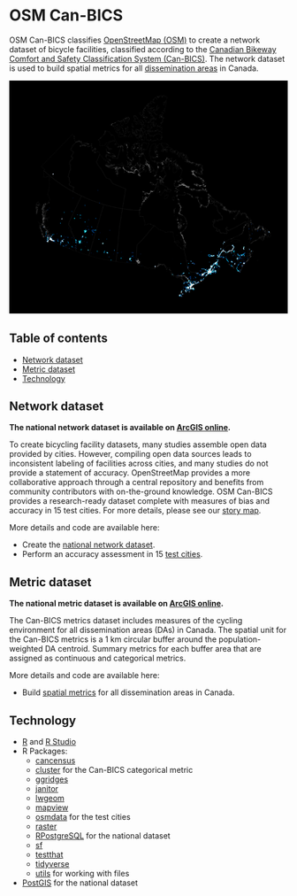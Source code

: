 # OSM Can-BICS
OSM Can-BICS classifies [OpenStreetMap (OSM)](https://www.openstreetmap.org/) to 
create a network dataset of bicycle facilities, classified according to the 
[Canadian Bikeway Comfort and Safety Classification System (Can-BICS)](https://www.canada.ca/en/public-health/services/reports-publications/health-promotion-chronic-disease-prevention-canada-research-policy-practice/vol-40-no-9-2020/canbics-classification-system-naming-convention-cycling-infrastructure.html). The network dataset is used to build 
spatial metrics for all 
[dissemination areas](https://www12.statcan.gc.ca/census-recensement/2011/ref/dict/geo021-eng.cfm) 
in Canada.

![Bicycle infrastructure across Canada](figures/glow.png?raw=true "Bicycle facilities across Canada")

## Table of contents

* [Network dataset](#network-dataset)
* [Metric dataset](#metrics)
* [Technology](#technology)


## Network dataset
**The national network dataset is available on 
[ArcGIS online](https://arcg.is/0PyqOu).**

To create bicycling facility datasets, many studies assemble open data provided 
by cities. However, compiling open data sources leads to inconsistent labeling 
of facilities across cities, and many studies do not provide a statement of 
accuracy. OpenStreetMap provides a more collaborative approach through a central 
repository and benefits from community contributors with on-the-ground 
knowledge. OSM Can-BICS provides a research-ready dataset complete with measures 
of bias and accuracy in 15 test cities. For more details, please see our 
[story map](https://arcg.is/1m4DXb).

More details and code are available here:

* Create the [national network dataset](./code/national).
* Perform an accuracy assessment in 15 [test cities](./code/test_cities).

## Metric dataset
**The national metric dataset is available on 
[ArcGIS online](https://arcg.is/0eyGy9).**

The Can-BICS metrics dataset includes measures of the cycling environment for 
all dissemination areas (DAs) in Canada. The spatial unit for the Can-BICS 
metrics is a 1 km circular buffer around the population-weighted DA centroid. 
Summary metrics for each buffer area that are assigned as continuous and 
categorical metrics.

More details and code are available here:

* Build [spatial metrics](./code/metrics) for all dissemination areas in 
Canada.

## Technology

* [R](https://www.r-project.org/) and [R Studio](https://www.rstudio.com/)
* R Packages:
  * [cancensus](https://mountainmath.github.io/cancensus/index.html)
  * [cluster](https://cran.r-project.org/web/packages/cluster/cluster.pdf) for 
the Can-BICS categorical metric
  * [ggridges](https://www.rdocumentation.org/packages/ggridges/versions/0.5.3)
  * [janitor](https://www.rdocumentation.org/packages/janitor/versions/2.1.0)
  * [lwgeom](https://cran.r-project.org/web/packages/lwgeom/index.html)
  * [mapview](https://r-spatial.github.io/mapview/)
  * [osmdata](https://github.com/ropensci/osmdata) for the test cities
  * [raster](https://cran.r-project.org/web/packages/raster/index.html)
  * [RPostgreSQL](https://cran.r-project.org/web/packages/RPostgreSQL/index.html) 
for the national dataset
  * [sf](https://r-spatial.github.io/sf/)
  * [testthat](https://testthat.r-lib.org/)
  * [tidyverse](https://www.tidyverse.org/packages/)
  * [utils](https://cran.r-project.org/web/packages/R.utils/index.html) for 
  working with files
* [PostGIS](https://PostGIS.net/) for the national dataset

